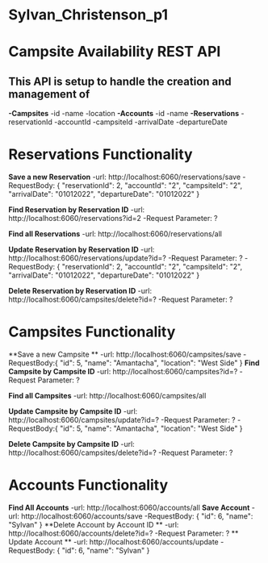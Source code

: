 # Sylvan_Christenson_p1

Campsite Availability REST API
==============================

This API is setup to handle the creation and management of
----------------------------------------------------------
**-Campsites**
    -id
    -name
    -location
**-Accounts**
    -id
    -name
**-Reservations**
    -reservationId
    -accountId
    -campsiteId
    -arrivalDate
    -departureDate
    

Reservations Functionality
=============================
**Save a new Reservation** 
    -url: http://localhost:6060/reservations/save
    -RequestBody: {
                   "reservationId": 2,
                   "accountId": "2",
                   "campsiteId": "2",
                   "arrivalDate": "01012022",
                   "departureDate": "01012022"
                   }
                  
**Find Reservation by Reservation ID**
    -url: http://localhost:6060/reservations?id=2
    -Request Parameter: ?
    
**Find all Reservations**
    -url: http://localhost:6060/reservations/all
    
**Update Reservation by Reservation ID**
    -url: http://localhost:6060/reservations/update?id=?
    -Request Parameter: ?
    -RequestBody: {
                   "reservationId": 2,
                   "accountId": "2",
                   "campsiteId": "2",
                   "arrivalDate": "01012022",
                   "departureDate": "01012022"
                   }
                   
**Delete Reservation by Reservation ID**
    -url: http://localhost:6060/campsites/delete?id=?
    -Request Parameter: ?
    

Campsites Functionality
=======================
**Save a new Campsite **
    -url: http://localhost:6060/campsites/save
    -RequestBody:{
                  "id": 5,
                  "name": "Amantacha",
                  "location": "West Side"
                  }
**Find Campsite by Campsite ID**
    -url: http://localhost:6060/campsites?id=?
    -Request Parameter: ?
    
**Find all Campsites**
    -url: http://localhost:6060/campsites/all
    
**Update Campsite by Campsite ID**
    -url: http://localhost:6060/campsites/update?id=?
    -Request Parameter: ?
    -RequestBody:{
                  "id": 5,
                  "name": "Amantacha",
                  "location": "West Side"
                  }
                  
**Delete Campsite by Campsite ID**
    -url: http://localhost:6060/campsites/delete?id=?
    -Request Parameter: ?   
    

Accounts Functionality
======================

**Find All Accounts**
    -url: http://localhost:6060/accounts/all
**Save Account**
    -url: http://localhost:6060/accounts/save
    -RequestBody: {
                   "id": 6,
                   "name": "Sylvan"
                   }
  **Delete Account by Account ID  **
      -url: http://localhost:6060/accounts/delete?id=?
      -Request Parameter: ?
 ** Update Account **
      -url: http://localhost:6060/accounts/update
      -RequestBody: {
                   "id": 6,
                   "name": "Sylvan"
                   }
